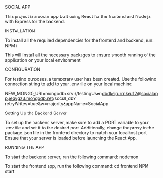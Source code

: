 SOCIAL APP

This project is a social app built using React for the frontend and Node.js with Express for the backend.

INSTALLATION

To install all the required dependencies for the frontend and backend, run:
NPM i

This will install all the necessary packages to ensure smooth running of the application on your local environment.

CONFIGURATION

For testing purposes, a temporary user has been created. Use the following connection string to add to your .env file on your local machine:

NEW_MONGO_URI=mongodb+srv://testingUser:dbdkejrurrnkeu12@socialapp.jeq6gz3.mongodb.net/social_db?retryWrites=true&w=majority&appName=SocialApp

Setting Up the Backend Server

To set up the backend server, make sure to add a PORT variable to your .env file and set it to the desired port. Additionally, change the proxy in the package.json file in the frontend directory to match your localhost port. Ensure that your server is loaded before launching the React App.


RUNNING THE APP

To start the backend server, run the following command:
nodemon

To start the frontend app, run the following command:
cd frontend
NPM start
